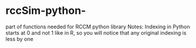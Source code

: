 # rccSim-python-
part of functions needed for RCCM python library
Notes: Indexing in Python starts at 0 and not 1 like in R, so you will notice that any original indexing is less by one
